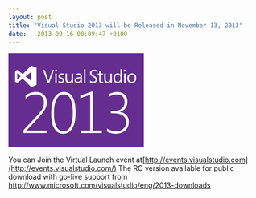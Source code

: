 ```yaml
---
layout: post
title: "Visual Studio 2013 will be Released in November 13, 2013"
date:   2013-09-16 00:09:47 +0100
---
```


[![images](/assets/images/2013/09/images.jpg)](/assets/images/2013/09/images.jpg)

You can Join the Virtual Launch event at[http://events.visualstudio.com](http://events.visualstudio.com/) The
RC version available for public download with go-live support
from <http://www.microsoft.com/visualstudio/eng/2013-downloads>

